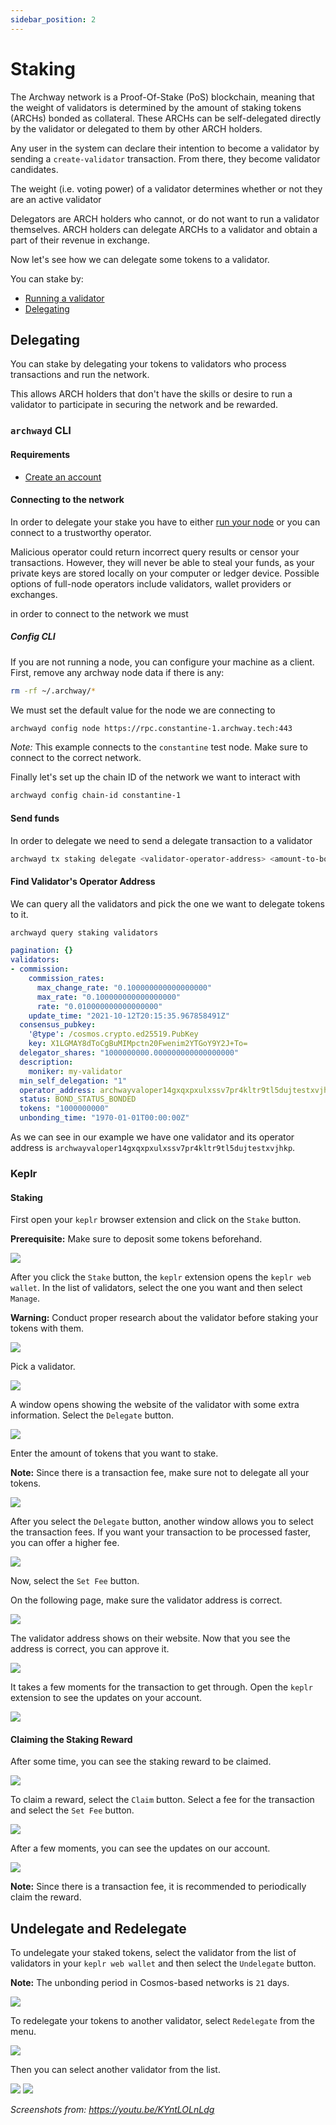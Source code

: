 ```yaml
---
sidebar_position: 2
---
```


# Staking
The Archway network is a Proof-Of-Stake (PoS) blockchain, meaning that the weight of validators is determined by the amount of staking tokens (ARCHs) bonded as collateral. These ARCHs can be self-delegated directly by the validator or delegated to them by other ARCH holders.

Any user in the system can declare their intention to become a validator by sending a `create-validator` transaction. From there, they become validator candidates.

The weight (i.e. voting power) of a validator determines whether or not they are an active validator

Delegators are ARCH holders who cannot, or do not want to run a validator themselves. ARCH holders can delegate ARCHs to a validator and obtain a part of their revenue in exchange.

Now let's see how we can delegate some tokens to a validator.

You can stake by:
- [Running a validator](/docs/validator/running-a-validator-node)
- [Delegating](/docs/participate/staking#delegating)

## Delegating
You can stake by delegating your tokens to validators who process transactions and run the network.

This allows ARCH holders that don't have the skills or desire to run a validator to participate in securing the network and be rewarded.

### `archwayd` CLI

#### Requirements
- [Create an account](/docs/participate/wallet#create-account)
#### Connecting to the network
In order to delegate your stake you have to either [run your node](../node/join-a-network.mdx) or you can connect to a trustworthy operator.

Malicious operator could return incorrect query results or censor your transactions. However, they will never be able to steal your funds, as your private keys are stored locally on your computer or ledger device. Possible options of full-node operators include validators, wallet providers or exchanges.

in order to connect to the network we must

##### Config CLI
If you are not running a node, you can configure your machine as a client.
First, remove any archway node data if there is any:

```bash
rm -rf ~/.archway/*
```
We must set the default value for the node we are connecting to

```sh
archwayd config node https://rpc.constantine-1.archway.tech:443
```
*Note:* This example connects to the `constantine` test node. Make sure to connect to the correct network.

Finally let's set up the chain ID of the network we want to interact with

```sh
archwayd config chain-id constantine-1
```

#### Send funds
In order to delegate we need to send a delegate transaction to a validator

```sh
archwayd tx staking delegate <validator-operator-address> <amount-to-bond> --from <your-key-name>
```

#### Find Validator's Operator Address

We can query all the validators and pick the one we want to delegate tokens to it.

```bash
archwayd query staking validators
```
```yml
pagination: {}
validators:
- commission:
    commission_rates:
      max_change_rate: "0.100000000000000000"
      max_rate: "0.100000000000000000"
      rate: "0.010000000000000000"
    update_time: "2021-10-12T20:15:35.967858491Z"
  consensus_pubkey:
    '@type': /cosmos.crypto.ed25519.PubKey
    key: X1LGMAY8dToCgBuMIMpctn20Fwenim2YTGoY9Y2J+To=
  delegator_shares: "1000000000.000000000000000000"
  description:
    moniker: my-validator
  min_self_delegation: "1"
  operator_address: archwayvaloper14gxqxpxulxssv7pr4kltr9tl5dujtestxvjhkp
  status: BOND_STATUS_BONDED
  tokens: "1000000000"
  unbonding_time: "1970-01-01T00:00:00Z"
```

As we can see in our example we have one validator and its operator address is `archwayvaloper14gxqxpxulxssv7pr4kltr9tl5dujtestxvjhkp`.

### Keplr


#### Staking

First open your `keplr` browser extension and click on the `Stake` button.

**Prerequisite:** Make sure to deposit some tokens beforehand.

![](../assets/staking01.png)

After you click the `Stake` button, the `keplr` extension opens the `keplr web wallet`.
In the list of validators, select the one you want and then select `Manage`.

**Warning:** Conduct proper research about the validator before staking your tokens with them.

![](../assets/staking02.png)

Pick a validator.

![](../assets/staking03.png)

A window opens showing the website of the validator with some extra information.
Select the `Delegate` button.

![](../assets/staking04.png)

Enter the amount of tokens that you want to stake.

**Note:** Since there is a transaction fee, make sure not to delegate all your tokens.

![](../assets/staking05.png)

After you select the `Delegate` button, another window allows you to select the transaction fees. If you want your transaction to be processed faster, you can offer a higher fee.

![](../assets/staking06.png)

Now, select the `Set Fee` button.

On the following page, make sure the validator address is correct.

![](../assets/staking07.png)

The validator address shows on their website. Now that you see the address is correct, you can approve it.

![](../assets/staking08.png)

It takes a few moments for the transaction to get through. Open the `keplr` extension to see the updates on your account.

![](../assets/staking09.png)

#### Claiming the Staking Reward

After some time, you can see the staking reward to be claimed.

![](../assets/staking10.png)

To claim a reward, select the `Claim` button.
Select a fee for the transaction and select the `Set Fee` button.

![](../assets/staking11.png)

After a few moments, you can see the updates on our account.

![](../assets/staking12.png)

**Note:** Since there is a transaction fee, it is recommended to periodically claim the reward.

## Undelegate and Redelegate

To undelegate your staked tokens, select the validator from the list of validators in your `keplr web wallet` and then select the `Undelegate` button.

**Note:** The unbonding period in Cosmos-based networks is `21` days.

![](../assets/staking13.png)

To redelegate your tokens to another validator, select `Redelegate` from the menu.

![](../assets/staking14.png)

Then you can select another validator from the list.

![](../assets/staking15.png)
![](../assets/staking16.png)


_Screenshots from: https://youtu.be/KYntLOLnLdg_
